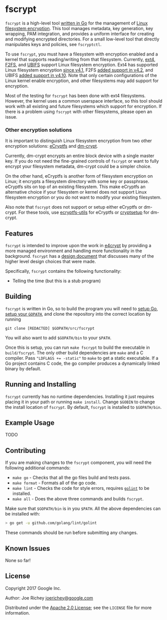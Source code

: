 # fscrypt

<!-- TODO: Insert link to fscryptctl when it is released -->
`fscrypt` is a high-level tool [written in Go](https://golang.org) for the
management of [Linux filesystem encryption](https://lwn.net/Articles/639427).
This tool manages metadata, key generation, key wrapping, PAM integration, and
provides a uniform interface for creating and modifying encrypted directories.
For a small low-level tool that directly manipulates keys and policies, see
`fscryptctl`.

To use `fscrypt`, you must have a filesystem with encryption enabled and a
kernel that supports reading/writing from that filesystem. Currently,
[ext4](https://en.wikipedia.org/wiki/Ext4),
[F2FS](https://en.wikipedia.org/wiki/F2FS), and
[UBIFS](https://en.wikipedia.org/wiki/UBIFS) support Linux filesystem
encryption. Ext4 has supported Linux filesystem encryption
[since v4.1](https://lwn.net/Articles/639427), F2FS
[added support in v4.2](https://lwn.net/Articles/649652), and UBIFS
[added support in v4.10](https://lwn.net/Articles/707900). Note that only
certain configurations of the Linux kernel enable encryption, and other
filesystems may add support for encryption.

Most of the testing for `fscrypt` has been done with ext4 filesystems. However,
the kernel uses a common userspace interface, so this tool should work with all
existing and future filesystems which support for encryption. If there is a
problem using `fscrypt` with other filesystems, please open an issue.

### Other encryption solutions

It is important to distinguish Linux filesystem encryption from two other
encryption solutions: [eCryptfs](https://en.wikipedia.org/wiki/ECryptfs) and
[dm-crypt](https://en.wikipedia.org/wiki/Dm-crypt).

Currently, dm-crypt encrypts an entire block device with a single master key. If
you do not need the fine-grained controls of `fscrypt` or want to fully encrypt
your filesystem metadata, dm-crypt could be a simpler choice.

On the other hand, eCryptfs is another form of filesystem encryption on Linux;
it encrypts a filesystem directory with some key or passphrase. eCryptfs sits on
top of an existing filesystem. This make eCryptfs an alternative choice if your
filesystem or kernel does not support Linux filesystem encryption or you do not
want to modify your existing filesystem.

Also note that `fscrypt` does not support or setup either eCryptfs or dm-crypt.
For these tools, use
[ecryptfs-utils](https://packages.debian.org/source/jessie/ecryptfs-utils) for
eCryptfs or [cryptsetup](https://linux.die.net/man/8/cryptsetup) for dm-crypt.

## Features

`fscrypt` is intended to improve upon the work in
[e4crypt](http://man7.org/linux/man-pages/man8/e4crypt.8.html) by providing a
more managed environment and handling more functionality in the
background. `fscrypt` has a [design document](https://goo.gl/55cCrI) that
discusses many of the higher level design choices that were made.

Specifically, `fscrypt` contains the following functionality:
*   Telling the time (but this is a stub program)

## Building

`fscrypt` is written in Go, so to build the program you will need to
[setup Go](https://golang.org/doc/install),
[setup your `GOPATH`](https://golang.org/doc/code.html#GOPATH), and clone the
repository into the correct location by running
```shell <!-- TODO: Change git clone URL before public release -->
git clone [REDACTED] $GOPATH/src/fscrypt
```
You will also want to add `$GOPATH/bin` to your `$PATH`.

Once this is setup, you can run `make fscrypt` to build the executable in
`build/fscrypt`. The only other build dependencies are `make` and a C compiler.
Pass `"LDFLAGS += -static"` to `make` to get a static executable. If a Go
project contains C code, the go compiler produces a dynamically linked binary by
default.

## Running and Installing

`fscrypt` currently has no runtime dependencies. Installing it just requires
placing it in your path or running `make install`. Change `$GOBIN` to change the
install location of `fscrypt`. By default, `fscrypt` is installed to
`$GOPATH/bin`.

## Example Usage

TODO

## Contributing

If you are making changes to the `fscrypt` component, you will need the
following additional commands:
*   `make go` - Checks that all the go files build and tests pass.
*   `make format` - Formats all of the go code.
*   `make lint` - Checks the code for style errors, requires
    [`golint`](https://github.com/golang/lint) to be installed.
*   `make all` - Does the above three commands and builds `fscrypt`.

Make sure that `$GOPATH/bin` is in you `$PATH`. All the above dependencies can
be installed with:
```bash
> go get -u github.com/golang/lint/golint
```

These commands should be run before submitting any changes.

## Known Issues

None so far!

## License

Copyright 2017 Google Inc.

Author: Joe Richey <joerichey@google.com>

Distributed under the
[Apache 2.0 License](https://www.apache.org/licenses/LICENSE-2.0); see the
`LICENSE` file for more information.
